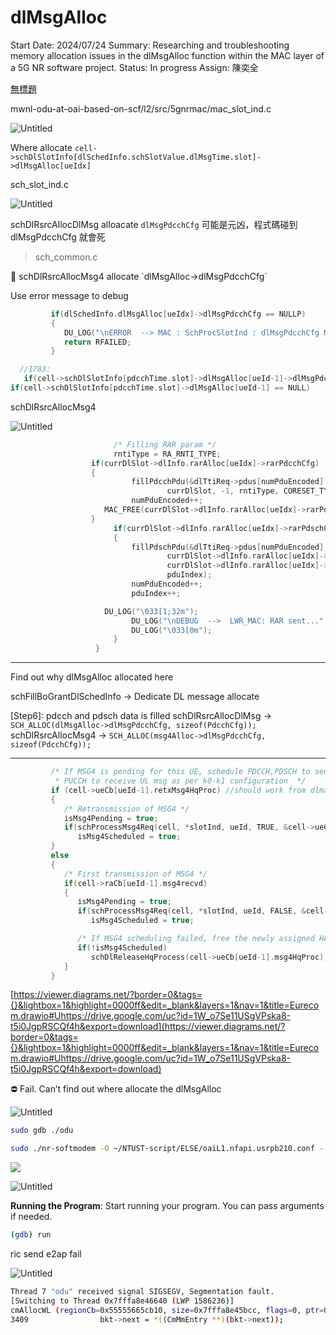 # dlMsgAlloc

Start Date: 2024/07/24
Summary: Researching and troubleshooting memory allocation issues in the dlMsgAlloc function within the MAC layer of a 5G NR software project.
Status: In progress
Assign: 陳奕全

[無標題](%E7%84%A1%E6%A8%99%E9%A1%8C%201211009831438170a728ca86a4b6deb1.csv)

mwnl-odu-at-oai-based-on-scf/l2/src/5gnrmac/mac_slot_ind.c

![Untitled](Untitled%2095.png)

Where allocate `cell->schDlSlotInfo[dlSchedInfo.schSlotValue.dlMsgTime.slot]->dlMsgAlloc[ueIdx]`

sch_slot_ind.c

![Untitled](Untitled%2096.png)

schDlRsrcAllocDlMsg alloacate `dlMsgPdcchCfg` 可能是元凶，程式碼碰到dlMsgPdcchCfg 就會死
>sch_common.c

<aside>
👀 schDlRsrcAllocMsg4 allocate  `dlMsgAlloc->dlMsgPdcchCfg`

</aside>

Use error message to debug 

```c
         if(dlSchedInfo.dlMsgAlloc[ueIdx]->dlMsgPdcchCfg == NULLP)
         {
            DU_LOG("\nERROR  --> MAC : SchProcSlotInd : dlMsgPdcchCfg Memory Allocation is failed!");
            return RFAILED;
         }
```

```c
  //1783:
   if(cell->schDlSlotInfo[pdcchTime.slot]->dlMsgAlloc[ueId-1]->dlMsgPdcchCfg == NULL)
if(cell->schDlSlotInfo[pdcchTime.slot]->dlMsgAlloc[ueId-1] == NULL)
```

schDlRsrcAllocMsg4

![Untitled](Untitled%2097.png)

```c
					   /* Filling RAR param */
					   rntiType = RA_RNTI_TYPE;
                  if(currDlSlot->dlInfo.rarAlloc[ueIdx]->rarPdcchCfg)
                  {
						   fillPdcchPdu(&dlTtiReq->pdus[numPduEncoded], &vendorMsg->p7_req_vendor.dl_tti_req.pdus[numPduEncoded],
								   currDlSlot, -1, rntiType, CORESET_TYPE0, ueIdx);
						   numPduEncoded++;
                     MAC_FREE(currDlSlot->dlInfo.rarAlloc[ueIdx]->rarPdcchCfg, sizeof(PdcchCfg));
                  }
					   if(currDlSlot->dlInfo.rarAlloc[ueIdx]->rarPdschCfg)
					   {
						   fillPdschPdu(&dlTtiReq->pdus[numPduEncoded], &vendorMsg->p7_req_vendor.dl_tti_req.pdus[numPduEncoded],
								   currDlSlot->dlInfo.rarAlloc[ueIdx]->rarPdschCfg,
								   currDlSlot->dlInfo.rarAlloc[ueIdx]->bwp,
								   pduIndex);
						   numPduEncoded++;
						   pduIndex++;

                     DU_LOG("\033[1;32m");
						   DU_LOG("\nDEBUG  -->  LWR_MAC: RAR sent...");
						   DU_LOG("\033[0m");
					   }
				   }
```

---

Find out why dlMsgAlloc allocated here

schFillBoGrantDlSchedInfo → Dedicate DL message allocate 

[Step6]: pdcch and pdsch data is filled schDlRsrcAllocDlMsg → `SCH_ALLOC(dlMsgAlloc->dlMsgPdcchCfg, sizeof(PdcchCfg));`
schDlRsrcAllocMsg4 → `SCH_ALLOC(msg4Alloc->dlMsgPdcchCfg, sizeof(PdcchCfg));`

---

```c
         /* If MSG4 is pending for this UE, schedule PDCCH,PDSCH to send MSG4 and
          * PUCCH to receive UL msg as per k0-k1 configuration  */
         if (cell->ueCb[ueId-1].retxMsg4HqProc) //should work from dlmap later tbd
         {
            /* Retransmission of MSG4 */
            isMsg4Pending = true;
            if(schProcessMsg4Req(cell, *slotInd, ueId, TRUE, &cell->ueCb[ueId-1].retxMsg4HqProc) == ROK)
               isMsg4Scheduled = true;
         }
         else
         {
            /* First transmission of MSG4 */
            if(cell->raCb[ueId-1].msg4recvd)
            {
               isMsg4Pending = true;
               if(schProcessMsg4Req(cell, *slotInd, ueId, FALSE, &cell->ueCb[ueId-1].msg4HqProc) == ROK)
                  isMsg4Scheduled = true;

               /* If MSG4 scheduling failed, free the newly assigned HARQ process */
               if(!isMsg4Scheduled)
                  schDlReleaseHqProcess(cell->ueCb[ueId-1].msg4HqProc);
            }
         }
```

[https://viewer.diagrams.net/?border=0&tags={}&lightbox=1&highlight=0000ff&edit=_blank&layers=1&nav=1&title=Eurecom.drawio#Uhttps://drive.google.com/uc?id=1W_o7Se11USgVPska8-t5i0JgpRSCQf4h&export=download](https://viewer.diagrams.net/?border=0&tags={}&lightbox=1&highlight=0000ff&edit=_blank&layers=1&nav=1&title=Eurecom.drawio#Uhttps://drive.google.com/uc?id=1W_o7Se11USgVPska8-t5i0JgpRSCQf4h&export=download)

<aside>
⛔ Fail. Can’t find out where allocate the dlMsgAlloc

</aside>

![Untitled](Untitled%2098.png)

```bash
sudo gdb ./odu

```

```bash
sudo ./nr-softmodem -O ~/NTUST-script/ELSE/oaiL1.nfapi.usrpb210.conf --nfapi PNF --rfsim --rfsimulator.serveraddr server --sa

```

![](https://hackmd.io/_uploads/HypviYkFC.png)

![Untitled](Untitled%2099.png)

**Running the Program**:
Start running your program. You can pass arguments if needed.

```bash
(gdb) run
```

ric send e2ap fail

![Untitled](Untitled%20100.png)

```bash
Thread 7 "odu" received signal SIGSEGV, Segmentation fault.
[Switching to Thread 0x7fffa8e46640 (LWP 1586236)]
cmAllocWL (regionCb=0x55555665cb10, size=0x7fffa8e45bcc, flags=0, ptr=0x555556667cc8) at /home/hpe/mwnl-odu-at-oai-based-on-scf/l2/src/cm/cm_mem_wl.c:3409
3409                bkt->next = *((CmMmEntry **)(bkt->next));
```